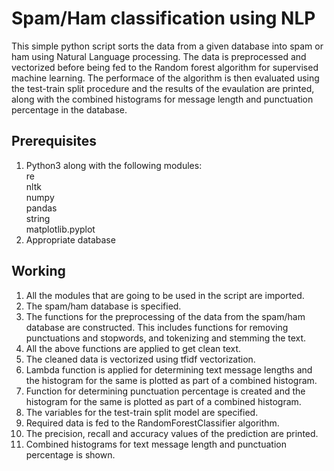 # Spam/Ham classification using NLP
This simple python script sorts the data from a given database into spam or ham using Natural Language processing. The data is preprocessed and vectorized before being fed to the Random forest algorithm for supervised machine learning. The performace of the algorithm is then evaluated using the test-train split procedure and the results of the evaulation are printed, along with the combined histograms for message length and punctuation percentage in the database.

## Prerequisites
1. Python3 along with the following modules:  
   re  
   nltk  
   numpy  
   pandas  
   string  
   matplotlib.pyplot  
2. Appropriate database

## Working
1. All the modules that are going to be used in the script are imported.
2. The spam/ham database is specified.
3. The functions for the preprocessing of the data from the spam/ham database are constructed.
   This includes functions for removing punctuations and stopwords, and tokenizing and stemming the text.
4. All the above functions are applied to get clean text.
5. The cleaned data is vectorized using tfidf vectorization.
6. Lambda function is applied for determining text message lengths and the histogram for the same is plotted    as part of a combined histogram.
7. Function for determining punctuation percentage is created and the histogram for the same is plotted as      part of a combined histogram.
8. The variables for the test-train split model are specified.
9. Required data is fed to the RandomForestClassifier algorithm.
10. The precision, recall and accuracy values of the prediction are printed.
11. Combined histograms for text message length and punctuation percentage is shown.
